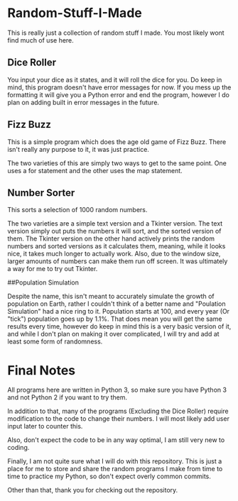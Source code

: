 # Random-Stuff-I-Made

This is really just a collection of random stuff I made. You most likely wont find much of use here.

## Dice Roller

You input your dice as it states, and it will roll the dice for you. Do keep in mind, this program doesn't have error messages for now. If you mess up the formatting it will give you a Python error and end the program, however I do plan on adding built in error messages in the future.

## Fizz Buzz

This is a simple program which does the age old game of Fizz Buzz. There isn't really any purpose to it, it was just practice.

The two varieties of this are simply two ways to get to the same point. One uses a for statement and the other uses the map statement.

## Number Sorter

This sorts a selection of 1000 random numbers.

The two varieties are a simple text version and a Tkinter version. The text version simply out puts the numbers it will sort, and the sorted version of them. The Tkinter version on the other hand actively prints the random numbers and sorted versions as it calculates them, meaning, while it looks nice, it takes much longer to actually work. Also, due to the window size, larger amounts of numbers can make them run off screen. It was ultimately a way for me to try out Tkinter.

##Population Simulation

Despite the name, this isn't meant to accurately simulate the growth of population on Earth, rather I couldn't think of a better name and "Poulation Simulation" had a nice ring to it. Population starts at 100, and every year (Or "tick") population goes up by 1.1%. That does mean you will get the same results every time, however do keep in mind this is a very basic version of it, and while I don't plan on making it over complicated, I will try and add at least some form of randomness.

# Final Notes

All programs here are written in Python 3, so make sure you have Python 3 and not Python 2 if you want to try them.

In addition to that, many of the programs (Excluding the Dice Roller) require modification to the code to change their numbers. I will most likely add user input later to counter this.

Also, don't expect the code to be in any way optimal, I am still very new to coding.

Finally, I am not quite sure what I will do with this repository. This is just a place for me to store and share the random programs I make from time to time to practice my Python, so don't expect overly common commits.

Other than that, thank you for checking out the repository.
